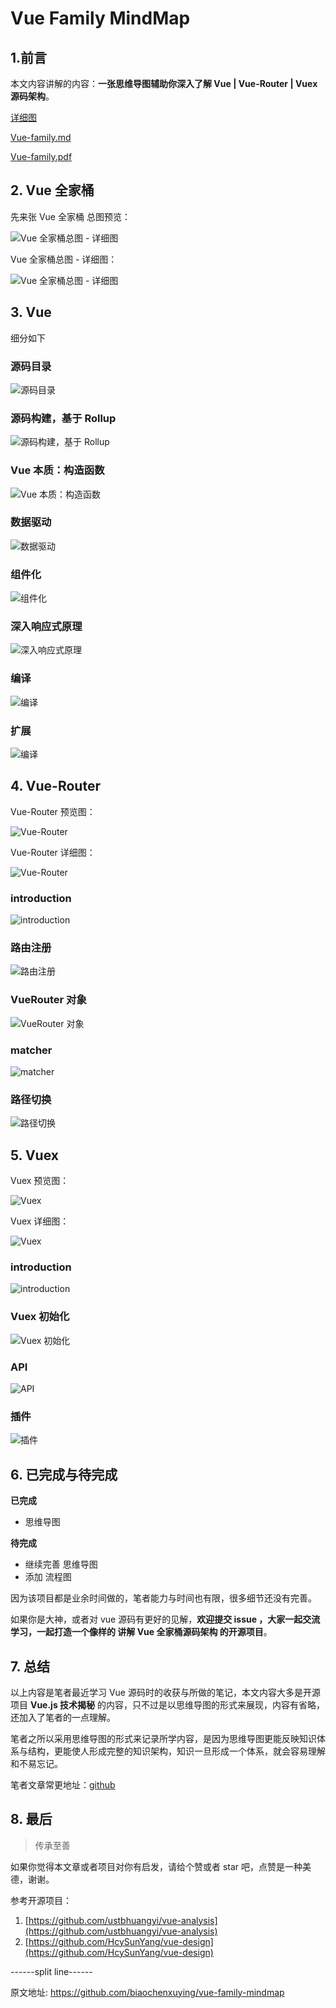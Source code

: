 # Vue Family MindMap
## 1.前言

本文内容讲解的内容：**一张思维导图辅助你深入了解 Vue | Vue-Router | Vuex 源码架构**。

[详细图](./Vue-family.jpg)

[Vue-family.md](./vue-family-mindmap/blob/master/Vue-family.md)

[Vue-family.pdf](./vue-family-mindmap/blob/master/Vue-family.pdf)



## 2. Vue 全家桶

先来张 Vue 全家桶 总图预览：

![Vue 全家桶总图 - 详细图](./Vue-family-min.png)

Vue 全家桶总图 - 详细图：

![Vue 全家桶总图 - 详细图](./Vue-family.jpg)


## 3. Vue 

细分如下

### 源码目录


![源码目录](./vue/1.png)

### 源码构建，基于 Rollup 

![源码构建，基于 Rollup](./vue/2.png)

### Vue 本质：构造函数


![Vue 本质：构造函数](./vue/3.png)

### 数据驱动


![数据驱动](./vue/4.png)

### 组件化

![组件化](./vue/5.png)

### 深入响应式原理

![深入响应式原理](./vue/6.png)

### 编译

![编译](./vue/7.png)

### 扩展

![编译](./vue/8.png)


## 4. Vue-Router

Vue-Router 预览图：

![Vue-Router](./vue-router/Vue-Router-min.png)

Vue-Router 详细图：

![Vue-Router](./vue-router/Vue-Router.png)

### introduction


![introduction](./vue-router/1.png)

### 路由注册

![路由注册](./vue-router/2.png)

### VueRouter 对象

![VueRouter 对象](./vue-router/3.png)

### matcher

![matcher](./vue-router/4.png)

### 路径切换


![路径切换](./vue-router/5.png)

## 5. Vuex


Vuex 预览图：

![Vuex](./vuex/Vuex-min.png)

Vuex 详细图：

![Vuex](./vuex/Vuex.png)

### introduction

![introduction](./vuex/1.png)

### Vuex 初始化

![Vuex 初始化](./vuex/2.png)

### API

![API](./vuex/3.png)

### 插件


![插件](./vuex/4.png)

## 6. 已完成与待完成

**已完成**

- 思维导图

**待完成**

- 继续完善 思维导图
- 添加 流程图

因为该项目都是业余时间做的，笔者能力与时间也有限，很多细节还没有完善。

如果你是大神，或者对 vue 源码有更好的见解，**欢迎提交 issue ，大家一起交流学习，一起打造一个像样的 讲解 Vue 全家桶源码架构 的开源项目**。

## 7. 总结

以上内容是笔者最近学习 Vue 源码时的收获与所做的笔记，本文内容大多是开源项目 **Vue.js 技术揭秘** 的内容，只不过是以思维导图的形式来展现，内容有省略，还加入了笔者的一点理解。

笔者之所以采用思维导图的形式来记录所学内容，是因为思维导图更能反映知识体系与结构，更能使人形成完整的知识架构，知识一旦形成一个体系，就会容易理解和不易忘记。


笔者文章常更地址：[github](https://github.com/biaochenxuying/blog) 

## 8. 最后

> 传承至善

如果你觉得本文章或者项目对你有启发，请给个赞或者  star 吧，点赞是一种美德，谢谢。

参考开源项目：

1. [https://github.com/ustbhuangyi/vue-analysis](https://github.com/ustbhuangyi/vue-analysis)
2. [https://github.com/HcySunYang/vue-design](https://github.com/HcySunYang/vue-design)

------split line------

原文地址: https://github.com/biaochenxuying/vue-family-mindmap
